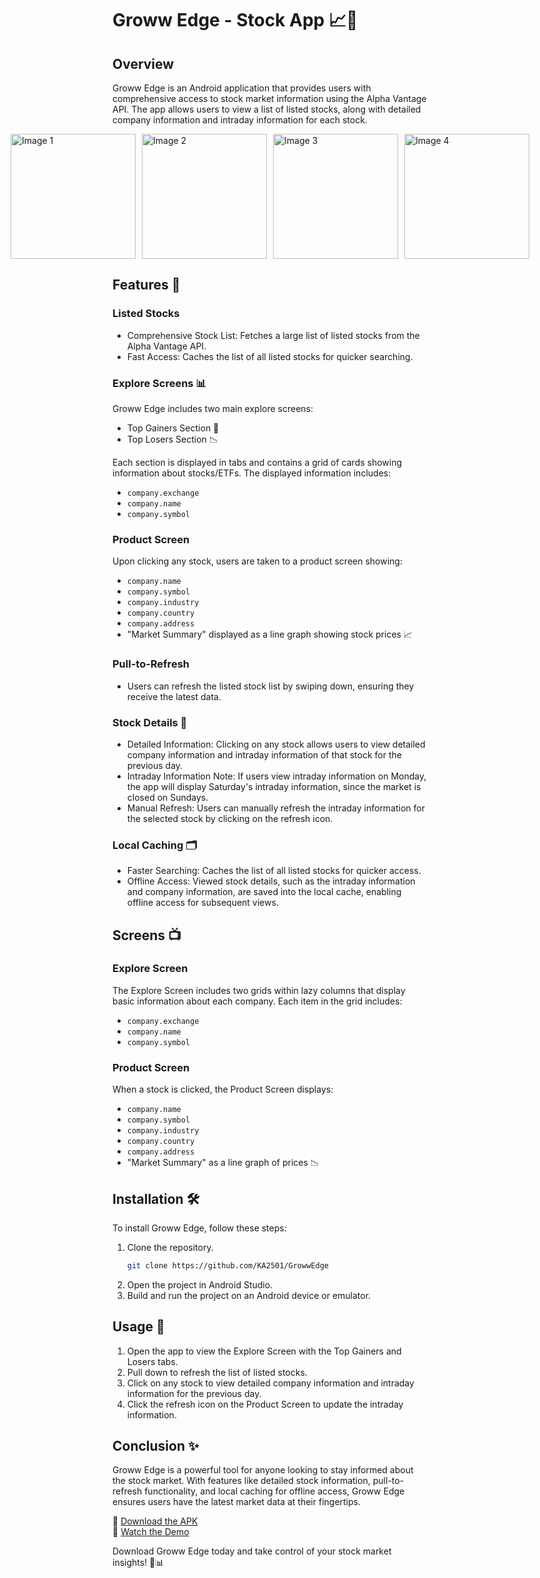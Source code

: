 # Groww Edge - Stock App 📈📲

## Overview
Groww Edge is an Android application that provides users with comprehensive access to stock market information using the Alpha Vantage API. The app allows users to view a list of listed stocks, along with detailed company information and intraday information for each stock.


<div style="display: flex; justify-content: center;">
  <img src="https://github.com/KA2501/GrowwEdge/assets/104622097/4ce506dd-2797-40da-bbf1-c077628c2f2f" alt="Image 1" width="200" style="margin-right: 10px;"/>
  <img src="https://github.com/KA2501/GrowwEdge/assets/104622097/0e01f80a-fbd1-4cdc-a1a7-87ac568722ea" alt="Image 2" width="200" style="margin-right: 10px;"/>
  <img src="https://github.com/KA2501/GrowwEdge/assets/104622097/934b5ba1-8503-4c07-9de6-3a2791d65a7f" alt="Image 3" width="200" style="margin-right: 10px;"/>
  <img src="https://github.com/KA2501/GrowwEdge/assets/104622097/c3dd2fe2-9889-4c16-bc76-026efc97e4f8" alt="Image 4" width="200"/>
</div>


## Features 🌟

### Listed Stocks
- Comprehensive Stock List: Fetches a large list of listed stocks from the Alpha Vantage API.
- Fast Access: Caches the list of all listed stocks for quicker searching.

### Explore Screens 📊
Groww Edge includes two main explore screens:
- Top Gainers Section 🚀
- Top Losers Section 📉

Each section is displayed in tabs and contains a grid of cards showing information about stocks/ETFs. The displayed information includes:
- `company.exchange`
- `company.name`
- `company.symbol`

### Product Screen
Upon clicking any stock, users are taken to a product screen showing:
- `company.name`
- `company.symbol`
- `company.industry`
- `company.country`
- `company.address`
- "Market Summary" displayed as a line graph showing stock prices 📈

### Pull-to-Refresh
- Users can refresh the listed stock list by swiping down, ensuring they receive the latest data.

### Stock Details 🧾
- Detailed Information: Clicking on any stock allows users to view detailed company information and intraday information of that stock for the previous day.
- Intraday Information Note: If users view intraday information on Monday, the app will display Saturday's intraday information, since the market is closed on Sundays.
- Manual Refresh: Users can manually refresh the intraday information for the selected stock by clicking on the refresh icon.

### Local Caching 🗂️
- Faster Searching: Caches the list of all listed stocks for quicker access.
- Offline Access: Viewed stock details, such as the intraday information and company information, are saved into the local cache, enabling offline access for subsequent views.

## Screens 📺

### Explore Screen
The Explore Screen includes two grids within lazy columns that display basic information about each company. Each item in the grid includes:
- `company.exchange`
- `company.name`
- `company.symbol`

### Product Screen
When a stock is clicked, the Product Screen displays:
- `company.name`
- `company.symbol`
- `company.industry`
- `company.country`
- `company.address`
- "Market Summary" as a line graph of prices 📉

## Installation 🛠️
To install Groww Edge, follow these steps:
1. Clone the repository.
    ```bash
    git clone https://github.com/KA2501/GrowwEdge
    ```
2. Open the project in Android Studio.
3. Build and run the project on an Android device or emulator.

## Usage 📲
1. Open the app to view the Explore Screen with the Top Gainers and Losers tabs.
2. Pull down to refresh the list of listed stocks.
3. Click on any stock to view detailed company information and intraday information for the previous day.
4. Click the refresh icon on the Product Screen to update the intraday information.

## Conclusion ✨
Groww Edge is a powerful tool for anyone looking to stay informed about the stock market. With features like detailed stock information, pull-to-refresh functionality, and local caching for offline access, Groww Edge ensures users have the latest market data at their fingertips.

🔗 [Download the APK](https://drive.google.com/drive/folders/10C6gMYgzRGPtmbXHZCr2NOzrAK2mO3fX?usp=sharing)  
🎥 [Watch the Demo](https://youtu.be/s_g90owOoe8)


Download Groww Edge today and take control of your stock market insights! 🚀📊
